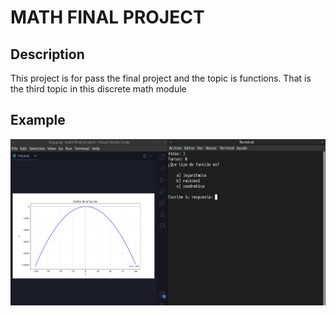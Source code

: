 # MATH FINAL PROJECT

## Description

This project is for pass the final project and the topic is functions. That is the third topic in this discrete math module

## Example

![execution_example](image.png)